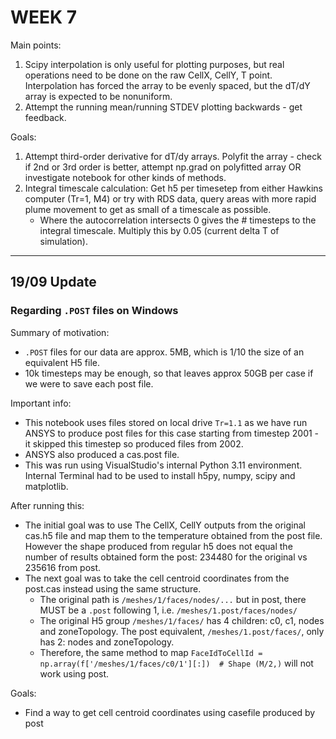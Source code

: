 # WEEK 7
Main points:
1. Scipy interpolation is only useful for plotting purposes, but real operations need to be done on the raw CellX, CellY, T point. Interpolation has forced the array to be evenly spaced, but the dT/dY array is expected to be nonuniform. 
2. Attempt the running mean/running STDEV plotting backwards - get feedback.

Goals:
1. Attempt third-order derivative for dT/dy arrays. Polyfit the array - check if 2nd or 3rd order is better, attempt np.grad on polyfitted array OR investigate notebook for other kinds of methods.
2. Integral timescale calculation: Get h5 per timesetep from either Hawkins computer (Tr=1, M4) or try with RDS data, query areas with more rapid plume movement to get as small of a timescale as possible.
    - Where the autocorrelation intersects 0 gives the # timesteps to the integral timescale. Multiply this by 0.05 (current delta T of simulation).
  

----------------------

## 19/09 Update

### Regarding `.POST` files on Windows

Summary of motivation:
- `.POST` files for our data are approx. 5MB, which is 1/10 the size of an equivalent H5 file.
- 10k timesteps may be enough, so that leaves approx 50GB per case if we were to save each post file.

Important info:
- This notebook uses files stored on local drive `Tr=1.1` as we have run ANSYS to produce post files for this case starting from timestep 2001 - it skipped this timestep so produced files from 2002. 
- ANSYS also produced a cas.post file.
- This was run using VisualStudio's internal Python 3.11 environment. Internal Terminal had to be used to install h5py, numpy, scipy and matplotlib.

After running this:
- The initial goal was to use The CellX, CellY outputs from the original cas.h5 file and map them to the temperature obtained from the post file. However the shape produced from regular h5 does not equal the number of results obtained form the post: 234480 for the original vs 235616 from post. 
- The next goal was to take the cell centroid coordinates from the post.cas instead using the same structure.
    - The original path is `/meshes/1/faces/nodes/...` but in post, there MUST be a `.post` following 1, i.e. `/meshes/1.post/faces/nodes/`
    - The original H5 group `/meshes/1/faces/` has 4 children: c0, c1, nodes and zoneTopology. The post equivalent, `/meshes/1.post/faces/`, only has 2: nodes and zoneTopology.
    - Therefore, the same method to map `FaceIdToCellId = np.array(f['/meshes/1/faces/c0/1'][:])  # Shape (M/2,)` will not work using post. 

Goals:
- Find a way to get cell centroid coordinates using casefile produced by post
